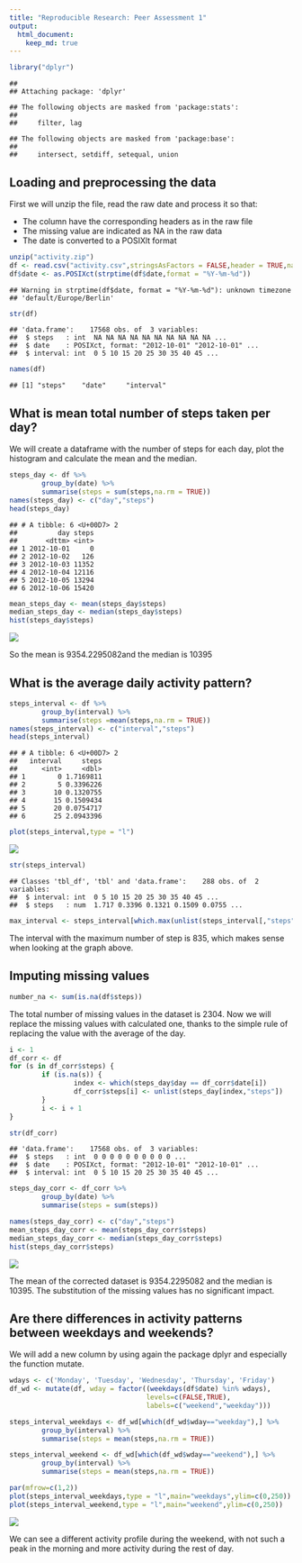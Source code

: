 ```yaml
---
title: "Reproducible Research: Peer Assessment 1"
output: 
  html_document:
    keep_md: true
---
```



```r
library("dplyr")
```

```
## 
## Attaching package: 'dplyr'
```

```
## The following objects are masked from 'package:stats':
## 
##     filter, lag
```

```
## The following objects are masked from 'package:base':
## 
##     intersect, setdiff, setequal, union
```

## Loading and preprocessing the data

First we will unzip the file, read the raw date and process it so that:
- The column have the corresponding headers as in the raw file
- The missing value are indicated as NA in the raw data
- The date is converted to a POSIXlt format


```r
unzip("activity.zip")
df <- read.csv("activity.csv",stringsAsFactors = FALSE,header = TRUE,na.strings = "NA")
df$date <- as.POSIXct(strptime(df$date,format = "%Y-%m-%d"))
```

```
## Warning in strptime(df$date, format = "%Y-%m-%d"): unknown timezone
## 'default/Europe/Berlin'
```

```r
str(df)
```

```
## 'data.frame':	17568 obs. of  3 variables:
##  $ steps   : int  NA NA NA NA NA NA NA NA NA NA ...
##  $ date    : POSIXct, format: "2012-10-01" "2012-10-01" ...
##  $ interval: int  0 5 10 15 20 25 30 35 40 45 ...
```

```r
names(df)
```

```
## [1] "steps"    "date"     "interval"
```

## What is mean total number of steps taken per day?

We will create a dataframe with the number of steps for each day, plot the histogram and calculate the mean and the median.


```r
steps_day <- df %>%
        group_by(date) %>%
        summarise(steps = sum(steps,na.rm = TRUE))
names(steps_day) <- c("day","steps")
head(steps_day)
```

```
## # A tibble: 6 <U+00D7> 2
##          day steps
##       <dttm> <int>
## 1 2012-10-01     0
## 2 2012-10-02   126
## 3 2012-10-03 11352
## 4 2012-10-04 12116
## 5 2012-10-05 13294
## 6 2012-10-06 15420
```

```r
mean_steps_day <- mean(steps_day$steps)
median_steps_day <- median(steps_day$steps)
hist(steps_day$steps)
```

![](PA1_template_files/figure-html/unnamed-chunk-3-1.png)<!-- -->

So the mean is 9354.2295082and the median is 10395

## What is the average daily activity pattern?


```r
steps_interval <- df %>%
        group_by(interval) %>%
        summarise(steps =mean(steps,na.rm = TRUE))
names(steps_interval) <- c("interval","steps")
head(steps_interval)
```

```
## # A tibble: 6 <U+00D7> 2
##   interval     steps
##      <int>     <dbl>
## 1        0 1.7169811
## 2        5 0.3396226
## 3       10 0.1320755
## 4       15 0.1509434
## 5       20 0.0754717
## 6       25 2.0943396
```

```r
plot(steps_interval,type = "l")
```

![](PA1_template_files/figure-html/unnamed-chunk-4-1.png)<!-- -->

```r
str(steps_interval)
```

```
## Classes 'tbl_df', 'tbl' and 'data.frame':	288 obs. of  2 variables:
##  $ interval: int  0 5 10 15 20 25 30 35 40 45 ...
##  $ steps   : num  1.717 0.3396 0.1321 0.1509 0.0755 ...
```

```r
max_interval <- steps_interval[which.max(unlist(steps_interval[,"steps"])),"interval"]
```

The interval with the maximum number of step is 835, which makes sense when looking at the graph above.

## Imputing missing values


```r
number_na <- sum(is.na(df$steps))
```

The total number of missing values in the dataset is 2304.
Now we will replace the missing values with calculated one, thanks to the simple rule of replacing the value with the average of the day.


```r
i <- 1
df_corr <- df
for (s in df_corr$steps) {
        if (is.na(s)) {
                index <- which(steps_day$day == df_corr$date[i])
                df_corr$steps[i] <- unlist(steps_day[index,"steps"])
        }
        i <- i + 1
}

str(df_corr)
```

```
## 'data.frame':	17568 obs. of  3 variables:
##  $ steps   : int  0 0 0 0 0 0 0 0 0 0 ...
##  $ date    : POSIXct, format: "2012-10-01" "2012-10-01" ...
##  $ interval: int  0 5 10 15 20 25 30 35 40 45 ...
```

```r
steps_day_corr <- df_corr %>%
        group_by(date) %>%
        summarise(steps = sum(steps))

names(steps_day_corr) <- c("day","steps")
mean_steps_day_corr <- mean(steps_day_corr$steps)
median_steps_day_corr <- median(steps_day_corr$steps)
hist(steps_day_corr$steps)
```

![](PA1_template_files/figure-html/unnamed-chunk-6-1.png)<!-- -->

The mean of the corrected dataset is 9354.2295082 and the median is 10395. The substitution of the missing values has no significant impact.

## Are there differences in activity patterns between weekdays and weekends?

We will add a new column by using again the package dplyr and especially the function mutate.


```r
wdays <- c('Monday', 'Tuesday', 'Wednesday', 'Thursday', 'Friday')
df_wd <- mutate(df, wday = factor((weekdays(df$date) %in% wdays),
                                  levels=c(FALSE,TRUE),
                                  labels=c("weekend","weekday")))

steps_interval_weekdays <- df_wd[which(df_wd$wday=="weekday"),] %>%
        group_by(interval) %>%
        summarise(steps = mean(steps,na.rm = TRUE))

steps_interval_weekend <- df_wd[which(df_wd$wday=="weekend"),] %>%
        group_by(interval) %>%
        summarise(steps = mean(steps,na.rm = TRUE))

par(mfrow=c(1,2))
plot(steps_interval_weekdays,type = "l",main="weekdays",ylim=c(0,250))
plot(steps_interval_weekend,type = "l",main="weekend",ylim=c(0,250))
```

![](PA1_template_files/figure-html/unnamed-chunk-7-1.png)<!-- -->

We can see a different activity profile during the weekend, with not such a peak in the morning and more activity during the rest of day.

